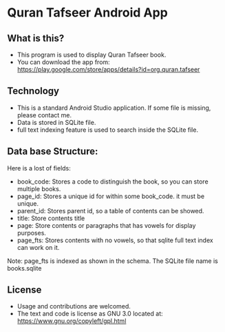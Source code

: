 
Quran Tafseer Android App
=============================



What is this?
-------------
* This program is used to display Quran Tafseer book.
* You can download the app from: https://play.google.com/store/apps/details?id=org.quran.tafseer
 

Technology
----------

* This is a standard Android Studio application. If some file is missing, please contact me.
* Data is stored in SQLite file.
* full text indexing feature is used to search inside the SQLite file.


Data base Structure:
----------------------
Here is a lost of fields:
* book_code: Stores a code to distinguish the book, so you can store multiple books.
* page_id:   Stores a unique id for within some book_code. it must be unique. 
* parent_id: Stores parent id, so a table of contents can be showed.
* title:     Store contents title
* page:      Store contents or paragraphs that has vowels for display purposes. 
* page_fts:  Stores contents with no vowels, so that sqlite full text index can work on it.

Note: page_fts is indexed as shown in the schema. The SQLite file name is books.sqlite


License
--------
* Usage and contributions are welcomed.
* The text and code is license as GNU 3.0 located at: https://www.gnu.org/copyleft/gpl.html


